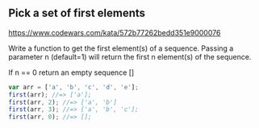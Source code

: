 ## Pick a set of first elements

https://www.codewars.com/kata/572b77262bedd351e9000076

Write a function to get the first element(s) of a sequence. Passing a parameter n (default=1) will return the first n element(s) of the sequence.

If n == 0 return an empty sequence []

```js
var arr = ['a', 'b', 'c', 'd', 'e'];
first(arr); //=> ['a'];
first(arr, 2); //=> ['a', 'b']
first(arr, 3); //=> ['a', 'b', 'c'];
first(arr, 0); //=> [];
```
